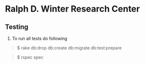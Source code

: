 # Ralph D. Winter Research Center

## Testing

1. To run all tests do following

> $ rake db:drop db:create db:migrate db:test:prepare

> $ rspec spec
